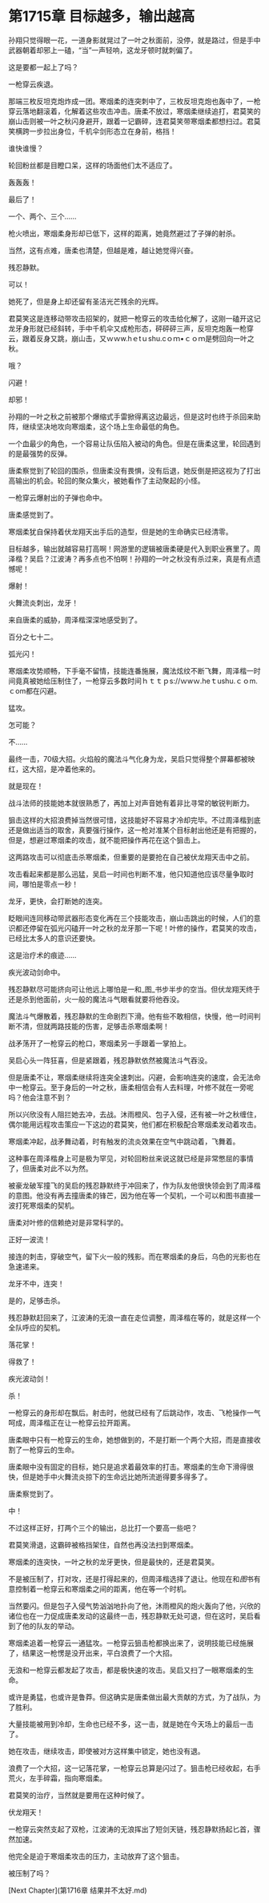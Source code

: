 # 第1715章 目标越多，输出越高

孙翔只觉得眼一花，一道身影就晃过了一叶之秋面前，没停，就是路过，但是手中武器朝着却邪上一磕，“当”一声轻响，这龙牙顿时就刺偏了。

这是要都一起上了吗？

一枪穿云疾退。

那端三枚反坦克炮炸成一团。寒烟柔的连突刺中了，三枚反坦克炮也轰中了，一枪穿云落地翻滚着，化解着这些攻击冲击。唐柔不放过，寒烟柔继续追打，君莫笑的崩山击则被一叶之秋闪身避开，跟着一记霸碎，连君莫笑带寒烟柔都想扫过。君莫笑横跨一步拉出身位，千机伞剑形态立在身前，格挡！

谁快谁慢？

轮回粉丝都是目瞪口呆，这样的场面他们太不适应了。

轰轰轰！

最后了！

一个、两个、三个……

枪火喷出，寒烟柔身形却已低下，这样的距离，她竟然避过了子弹的射杀。

当然，这有点难，唐柔也清楚，但越是难，越让她觉得兴奋。

残忍静默。

可以！

她死了，但是身上却还留有圣洁光芒残余的光辉。

君莫笑这是连移动带攻击招架的，就把一枪穿云的攻击给化解了，这刚一磕开这记龙牙身形就已经斜转，手中千机伞又成枪形态，砰砰砰三声，反坦克炮轰一枪穿云，跟着反身又跳，崩山击，又ｗｗw.hｅtｕshu.cｏｍ•ｃｏｍ是劈回向一叶之秋。

哦？

闪避！

却邪！

孙翔的一叶之秋之前被那个爆缩式手雷掀得离这边最远，但是这时也终于杀回来助阵，继续坚决地攻向寒烟柔，这个场上生命最低的角色。

一个血最少的角色，一个容易让队伍陷入被动的角色。但是在唐柔这里，轮回遇到的是最强势的反弹。

唐柔察觉到了轮回的围杀，但唐柔没有畏惧，没有后退，她反倒是把这视为了打出高输出的机会。轮回的聚众集火，被她看作了主动聚起的小怪。

一枪穿云爆射出的子弹也命中。

唐柔感觉到了。

寒烟柔犹自保持着伏龙翔天出手后的造型，但是她的生命确实已经清零。

目标越多，输出就越容易打高啊！网游里的逻辑被唐柔硬是代入到职业赛里了。周泽楷？吴启？江波涛？再多点也不怕啊！孙翔的一叶之秋没有杀过来，真是有点遗憾呢！

爆射！

火舞流炎刺出，龙牙！

来自唐柔的威胁，周泽楷深深地感受到了。

百分之七十二。

弧光闪！

寒烟柔攻势顺畅，下手毫不留情，技能连番施展，魔法炫纹不断飞舞，周泽楷一时间竟真被她给压制住了，一枪穿云多数时间ｈｔｔｐs://ｗwｗ.heｔushu.ｃｏm.ｃom都在闪避。

猛攻。

怎可能？

不……

最终一击，70级大招。火焰般的魔法斗气化身为龙，吴启只觉得整个屏幕都被映红，这大招，是冲着他来的。

就是现在！

战斗法师的技能她本就很熟悉了，再加上对声音她有着非比寻常的敏锐判断力。

狙击这样的大招浪费掉当然很可惜，这技能好不容易才冷却完毕。不过周泽楷到底还是做出适当的取舍，真要强行操作，这一枪对准某个目标射出他还是有把握的，但是，想避过寒烟柔的攻击，就不能把操作再花在这个狙击上。

这两路攻击可以彻底击杀寒烟柔，但重要的是要抢在自己被伏龙翔天击中之前。

攻击看起来都是那么迅猛，吴启一时间也判断不准，他只知道他应该尽量争取时间，哪怕是零点一秒！

龙牙，更快，会打断她的连突。

眨眼间连同移动带武器形态变化再在三个技能攻击，崩山击跳出的时候，人们的意识都还停留在弧光闪磕开一叶之秋的龙牙那一下呢！叶修的操作，君莫笑的攻击，已经比太多人的意识还要快。

这是治疗术的痕迹……

疾光波动剑命中。

残忍静默尽可能挤向可让他远上哪怕是一和_图_书步半步的空当。但伏龙翔天终于还是杀到他面前，火一般的魔法斗气眼看就要将他吞没。

魔法斗气爆散着，残忍静默的生命剧烈下滑。他有些不敢相信，快慢，他一时间判断不清，但就两路技能的伤害，足够击杀寒烟柔啊！

战矛荡开了一枪穿云的枪口，寒烟柔另一手跟着一掌拍上。

吴启心头一阵狂喜，但是紧跟着，残忍静默依然被魔法斗气吞没。

但是唐柔不让，寒烟柔继续将连突全速刺出。闪避，会影响连突的速度，会无法命中一枪穿云。至于身后的一叶之秋，唐柔相信会有人去料理，叶修不就在一旁呢吗？他会注意不到？

所以兴欣没有人阻拦她去冲，去战。沐雨橙风、包子入侵，还有被一叶之秋缠住，偶尔能用远程攻击策应一下这边的君莫笑，他们都在积极配合寒烟柔发动着攻击。

寒烟柔冲起，战矛舞动着，时有触发的流炎效果在空气中跳动着，飞舞着。

这种事在周泽楷身上可是极为罕见，对轮回粉丝来说这就已经是非常憋屈的事情了，但唐柔对此不以为然。

被豪龙破军撞飞的吴启的残忍静默终于冲回来了，作为队友他很快领会到了周泽楷的意图。他没有再去撞唐柔的锋芒，因为他在等一个契机，一个可以和图书直接一波打死寒烟柔的契机。

唐柔对叶修的信赖绝对是非常科学的。

正好一波流！

接连的刺击，穿破空气，留下火一般的残影。而在寒烟柔的身后，乌色的光影也在急速递来。

龙牙不中，连突！

是的，足够击杀。

残忍静默赶回来了，江波涛的无浪一直在走位调整，周泽楷在等的，就是这样一个全队呼应的契机。

落花掌！

得救了！

疾光波动剑！

杀！

一枪穿云的身形却在飘后。射击时，他就已经有了后跳动作，攻击、飞枪操作一气呵成，周泽楷正在让一枪穿云拉开距离。

唐柔眼中只有一枪穿云的生命，她想做到的，不是打断一个两个大招，而是直接收割了一枪穿云的生命。

唐柔眼中没有固定的目标，她只是追求着最效率的打击。寒烟柔的生命下滑得很快，但是她手中火舞流炎掠下的生命远比她所流逝得要多得多了。

唐柔察觉到了。

中！

不过这样正好，打两个三个的输出，总比打一个要高一些吧？

君莫笑滑退，这霸碎被格挡架住，自然也再没法扫到寒烟柔。

寒烟柔的连突快，一叶之秋的龙牙更快，但是最快的，还是君莫笑。

不是被压制了，打对攻，还是打得起来的，但周泽楷选择了退让。他现在和*图*书有意控制着一枪穿云和寒烟柔之间的距离，他在等一个时机。

当然要闪。但是包子入侵气势汹汹地扑向了他，沐雨橙风的炮火轰向了他，兴欣的诸位也在一力促成唐柔发动的这最终一击，残忍静默无处可退，但在这时，吴启看到了他的队友的举动。

寒烟柔追着一枪穿云一通猛攻。一枪穿云狙击枪都换出来了，说明技能已经施展了，结果这一枪愣是没开出来，平白浪费了一个大招。

无浪和一枪穿云都发起了攻击，都是极快速的攻击。吴启又扫了一眼寒烟柔的生命。

或许是勇猛，也或许是鲁莽。但这确实是唐柔做出最大贡献的方式，为了战队，为了胜利。

大量技能被用到冷却，生命也已经不多，这一击，就是她在今天场上的最后一击了。

她在攻击，继续攻击，即使被对方这样集中锁定，她也没有退。

浪费了一个大招，这一记落花掌，一枪穿云总算是闪过了。狙击枪已经收起，右手荒火，左手碎霜，指向寒烟柔。

君莫笑的治疗，当然就是要用在这种时候了。

伏龙翔天！

一枪穿云突然支起了双枪，江波涛的无浪挥出了短剑天链，残忍静默扬起匕首，骤然加速。

他完全是迫于寒烟柔攻击的压力，主动放弃了这个狙击。

被压制了吗？



[Next Chapter](第1716章 结果并不太好.md)